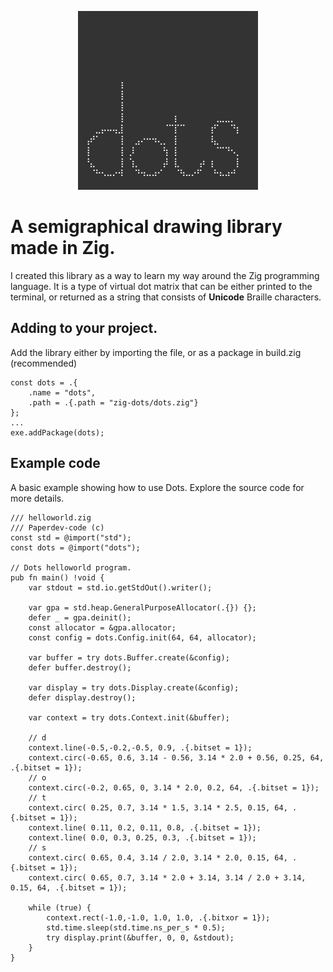 <p align="center">
<img alt="[Dots]" src="dots.gif"/>
</p>

# A semigraphical drawing library made in Zig.
I created this library as a way to learn my way around the Zig programming language. It is a type of virtual dot matrix that can be either printed to the terminal, or returned as a string that consists of **Unicode** Braille characters.

## Adding to your project.
Add the library either by importing the file, or as a package in build.zig (recommended)
```zig
const dots = .{
    .name = "dots",
    .path = .{.path = "zig-dots/dots.zig"}
};
...
exe.addPackage(dots);
```

## Example code
A basic example showing how to use Dots. Explore the source code for more details.
```zig
/// helloworld.zig
/// Paperdev-code (c)
const std = @import("std");
const dots = @import("dots");

// Dots helloworld program.
pub fn main() !void {
    var stdout = std.io.getStdOut().writer();

    var gpa = std.heap.GeneralPurposeAllocator(.{}) {};
    defer _ = gpa.deinit();
    const allocator = &gpa.allocator;
    const config = dots.Config.init(64, 64, allocator);
    
    var buffer = try dots.Buffer.create(&config);
    defer buffer.destroy();
    
    var display = try dots.Display.create(&config);
    defer display.destroy();

    var context = try dots.Context.init(&buffer);

    // d
    context.line(-0.5,-0.2,-0.5, 0.9, .{.bitset = 1});
    context.circ(-0.65, 0.6, 3.14 - 0.56, 3.14 * 2.0 + 0.56, 0.25, 64, .{.bitset = 1});
    // o
    context.circ(-0.2, 0.65, 0, 3.14 * 2.0, 0.2, 64, .{.bitset = 1});
    // t
    context.circ( 0.25, 0.7, 3.14 * 1.5, 3.14 * 2.5, 0.15, 64, .{.bitset = 1});
    context.line( 0.11, 0.2, 0.11, 0.8, .{.bitset = 1});
    context.line( 0.0, 0.3, 0.25, 0.3, .{.bitset = 1});
    // s
    context.circ( 0.65, 0.4, 3.14 / 2.0, 3.14 * 2.0, 0.15, 64, .{.bitset = 1});
    context.circ( 0.65, 0.7, 3.14 * 2.0 + 3.14, 3.14 / 2.0 + 3.14, 0.15, 64, .{.bitset = 1});

    while (true) {
        context.rect(-1.0,-1.0, 1.0, 1.0, .{.bitxor = 1});
        std.time.sleep(std.time.ns_per_s * 0.5);
        try display.print(&buffer, 0, 0, &stdout);
    }
}
```